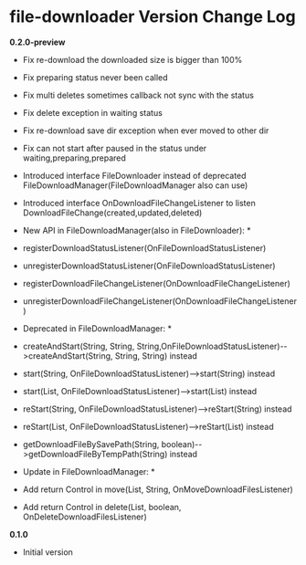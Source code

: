 # file-downloader Version Change Log

**0.2.0-preview**

* Fix re-download the downloaded size is bigger than 100%
* Fix preparing status never been called
* Fix multi deletes sometimes callback not sync with the status
* Fix delete exception in waiting status
* Fix re-download save dir exception when ever moved to other dir
* Fix can not start after paused in the status under waiting,preparing,prepared

* Introduced interface FileDownloader instead of deprecated FileDownloadManager(FileDownloadManager also can use)
* Introduced interface OnDownloadFileChangeListener to listen DownloadFileChange(created,updated,deleted)
* New API in FileDownloadManager(also in FileDownloader): *
 * registerDownloadStatusListener(OnFileDownloadStatusListener)
 * unregisterDownloadStatusListener(OnFileDownloadStatusListener)
 * registerDownloadFileChangeListener(OnDownloadFileChangeListener)
 * unregisterDownloadFileChangeListener(OnDownloadFileChangeListener)
* Deprecated in FileDownloadManager: *
 * createAndStart(String, String, String,OnFileDownloadStatusListener)-->createAndStart(String, String, String) instead
 * start(String, OnFileDownloadStatusListener)-->start(String) instead
 * start(List<String>, OnFileDownloadStatusListener)-->start(List<String>) instead
 * reStart(String, OnFileDownloadStatusListener)-->reStart(String) instead
 * reStart(List<String>, OnFileDownloadStatusListener)-->reStart(List<String>) instead
 * getDownloadFileBySavePath(String, boolean)-->getDownloadFileByTempPath(String) instead
* Update in FileDownloadManager: *
 * Add return Control in move(List<String>, String, OnMoveDownloadFilesListener)
 * Add return Control in delete(List<String>, boolean, OnDeleteDownloadFilesListener)

**0.1.0**
* Initial version